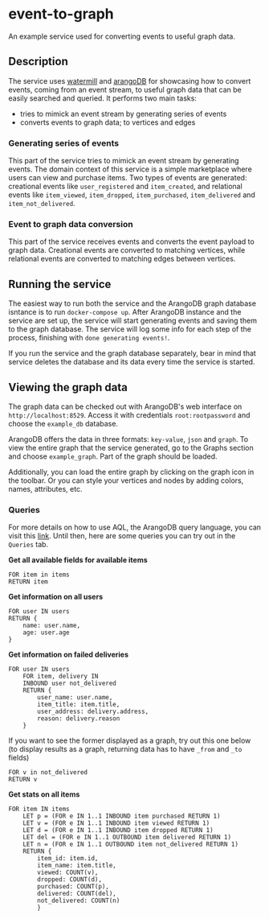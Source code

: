# event-to-graph

An example service used for converting events to useful graph data.

## Description
The service uses [watermill][1] and [arangoDB][2] for showcasing how to convert events, coming from an event stream, to useful graph data that can be easily searched and queried. It performs two main tasks:
* tries to mimick an event stream by generating series of events 
* converts events to graph data; to vertices and edges

### Generating series of events

This part of the service tries to mimick an event stream by generating events. The domain context of this service is a simple marketplace where users can view and purchase items. Two types of events are generated: creational events like `user_registered` and `item_created`, and relational events like `item_viewed`, `item_dropped`, `item_purchased`, `item_delivered` and `item_not_delivered`.

### Event to graph data conversion

This part of the service receives events and converts the event payload to graph data. Creational events are converted to matching vertices, while relational events are converted to matching edges between vertices.

## Running the service

The easiest way to run both the service and the ArangoDB graph database isntance is to run `docker-compose up`. After ArangoDB instance and the service are set up, the service will start generating events and saving them to the graph database. The service will log some info for each step of the process, finishing with `done generating events!`.

If you run the service and the graph database separately, bear in mind that service deletes the database and its data every time the service is started.

## Viewing the graph data

The graph data can be checked out with ArangoDB's web interface on `http://localhost:8529`. Access it with credentials `root:rootpassword` and choose the `example_db` database.

ArangoDB offers the data in three formats: `key-value`, `json` and `graph`. To view the entire graph that the service generated, go to the Graphs section and choose `example_graph`. Part of the graph should be loaded. 

Additionally, you can load the entire graph by clicking on the graph icon in the toolbar. Or you can style your vertices and nodes by adding colors, names, attributes, etc.

### Queries
For more details on how to use AQL, the ArangoDB query language, you can visit this [link][3]. Until then, here are some queries you can try out in the `Queries` tab.

**Get all available fields for available items**
```
FOR item in items
RETURN item
```

**Get information on all users**
```
FOR user IN users
RETURN {
    name: user.name,
    age: user.age
}
```

**Get information on failed deliveries**
```
FOR user IN users
    FOR item, delivery IN 
    INBOUND user not_delivered
    RETURN {
        user_name: user.name,
        item_title: item.title,
        user_address: delivery.address,
        reason: delivery.reason
    }
```
If you want to see the former displayed as a graph, try out this one below (to display results as a graph, returning data has to have `_from` and `_to` fields)

```
FOR v in not_delivered
RETURN v 
```

**Get stats on all items**

```
FOR item IN items
    LET p = (FOR e IN 1..1 INBOUND item purchased RETURN 1)
    LET v = (FOR e IN 1..1 INBOUND item viewed RETURN 1)
    LET d = (FOR e IN 1..1 INBOUND item dropped RETURN 1)
    LET del = (FOR e IN 1..1 OUTBOUND item delivered RETURN 1)
    LET n = (FOR e IN 1..1 OUTBOUND item not_delivered RETURN 1)
    RETURN {
        item_id: item.id,
        item_name: item.title,
        viewed: COUNT(v),
        dropped: COUNT(d),
        purchased: COUNT(p),
        delivered: COUNT(del),
        not_delivered: COUNT(n)
        }
```

[1]: https://watermill.io/
[2]: https://www.arangodb.com/
[3]: https://www.arangodb.com/docs/stable/aql/